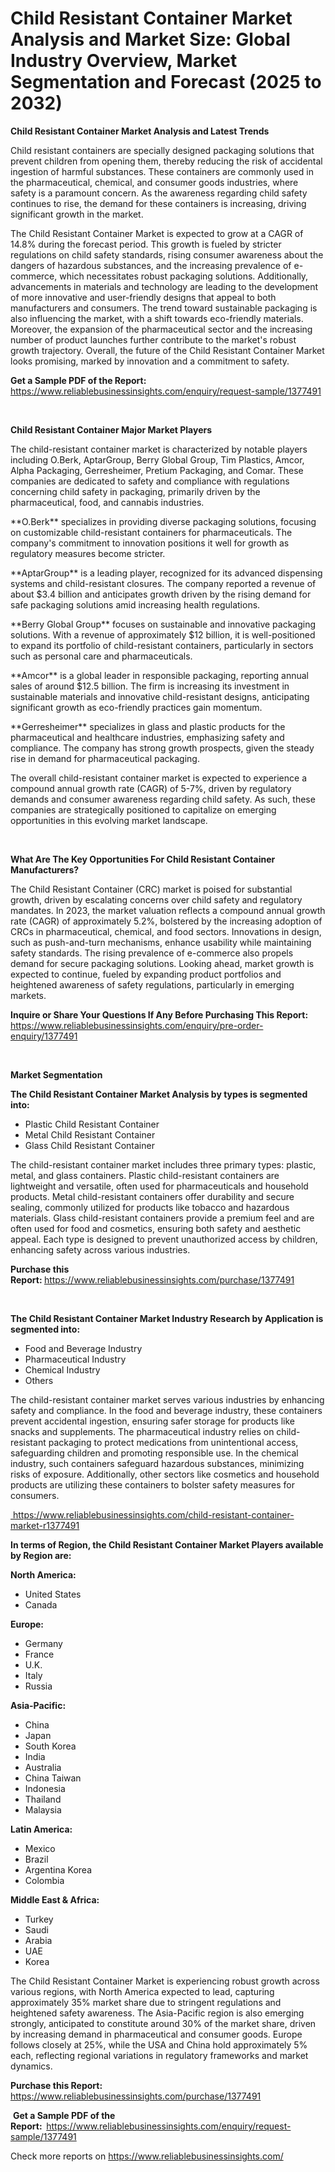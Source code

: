 <p><h1>Child Resistant Container Market Analysis and Market Size: Global Industry Overview, Market Segmentation and Forecast (2025 to 2032)</h1></p><p><strong>Child Resistant Container Market Analysis and Latest Trends</strong></p>
<p><p>Child resistant containers are specially designed packaging solutions that prevent children from opening them, thereby reducing the risk of accidental ingestion of harmful substances. These containers are commonly used in the pharmaceutical, chemical, and consumer goods industries, where safety is a paramount concern. As the awareness regarding child safety continues to rise, the demand for these containers is increasing, driving significant growth in the market.</p><p>The Child Resistant Container Market is expected to grow at a CAGR of 14.8% during the forecast period. This growth is fueled by stricter regulations on child safety standards, rising consumer awareness about the dangers of hazardous substances, and the increasing prevalence of e-commerce, which necessitates robust packaging solutions. Additionally, advancements in materials and technology are leading to the development of more innovative and user-friendly designs that appeal to both manufacturers and consumers. The trend toward sustainable packaging is also influencing the market, with a shift towards eco-friendly materials. Moreover, the expansion of the pharmaceutical sector and the increasing number of product launches further contribute to the market's robust growth trajectory. Overall, the future of the Child Resistant Container Market looks promising, marked by innovation and a commitment to safety.</p></p>
<p><strong>Get a Sample PDF of the Report:&nbsp;</strong> <a href="https://www.reliablebusinessinsights.com/enquiry/request-sample/1377491?utm_campaign=3547&utm_medium=2&utm_source=Github&utm_content=ia&utm_term=28032025&utm_id=child-resistant-container">https://www.reliablebusinessinsights.com/enquiry/request-sample/1377491</a></p>
<p>&nbsp;</p>
<p><strong>Child Resistant Container Major Market Players</strong></p>
<p><p>The child-resistant container market is characterized by notable players including O.Berk, AptarGroup, Berry Global Group, Tim Plastics, Amcor, Alpha Packaging, Gerresheimer, Pretium Packaging, and Comar. These companies are dedicated to safety and compliance with regulations concerning child safety in packaging, primarily driven by the pharmaceutical, food, and cannabis industries.</p><p>**O.Berk** specializes in providing diverse packaging solutions, focusing on customizable child-resistant containers for pharmaceuticals. The company's commitment to innovation positions it well for growth as regulatory measures become stricter.</p><p>**AptarGroup** is a leading player, recognized for its advanced dispensing systems and child-resistant closures. The company reported a revenue of about $3.4 billion and anticipates growth driven by the rising demand for safe packaging solutions amid increasing health regulations.</p><p>**Berry Global Group** focuses on sustainable and innovative packaging solutions. With a revenue of approximately $12 billion, it is well-positioned to expand its portfolio of child-resistant containers, particularly in sectors such as personal care and pharmaceuticals.</p><p>**Amcor** is a global leader in responsible packaging, reporting annual sales of around $12.5 billion. The firm is increasing its investment in sustainable materials and innovative child-resistant designs, anticipating significant growth as eco-friendly practices gain momentum.</p><p>**Gerresheimer** specializes in glass and plastic products for the pharmaceutical and healthcare industries, emphasizing safety and compliance. The company has strong growth prospects, given the steady rise in demand for pharmaceutical packaging.</p><p>The overall child-resistant container market is expected to experience a compound annual growth rate (CAGR) of 5-7%, driven by regulatory demands and consumer awareness regarding child safety. As such, these companies are strategically positioned to capitalize on emerging opportunities in this evolving market landscape.</p></p>
<p>&nbsp;</p>
<p><strong>What Are The Key Opportunities For Child Resistant Container Manufacturers?</strong></p>
<p><p>The Child Resistant Container (CRC) market is poised for substantial growth, driven by escalating concerns over child safety and regulatory mandates. In 2023, the market valuation reflects a compound annual growth rate (CAGR) of approximately 5.2%, bolstered by the increasing adoption of CRCs in pharmaceutical, chemical, and food sectors. Innovations in design, such as push-and-turn mechanisms, enhance usability while maintaining safety standards. The rising prevalence of e-commerce also propels demand for secure packaging solutions. Looking ahead, market growth is expected to continue, fueled by expanding product portfolios and heightened awareness of safety regulations, particularly in emerging markets.</p></p>
<p><strong>Inquire or Share Your Questions If Any Before Purchasing This Report:</strong> <a href="https://www.reliablebusinessinsights.com/enquiry/pre-order-enquiry/1377491?utm_campaign=3547&utm_medium=2&utm_source=Github&utm_content=ia&utm_term=28032025&utm_id=child-resistant-container">https://www.reliablebusinessinsights.com/enquiry/pre-order-enquiry/1377491</a></p>
<p>&nbsp;</p>
<p><strong>Market Segmentation</strong></p>
<p><strong>The Child Resistant Container Market Analysis by types is segmented into:</strong></p>
<p><ul><li>Plastic Child Resistant Container</li><li>Metal Child Resistant Container</li><li>Glass Child Resistant Container</li></ul></p>
<p><p>The child-resistant container market includes three primary types: plastic, metal, and glass containers. Plastic child-resistant containers are lightweight and versatile, often used for pharmaceuticals and household products. Metal child-resistant containers offer durability and secure sealing, commonly utilized for products like tobacco and hazardous materials. Glass child-resistant containers provide a premium feel and are often used for food and cosmetics, ensuring both safety and aesthetic appeal. Each type is designed to prevent unauthorized access by children, enhancing safety across various industries.</p></p>
<p><strong>Purchase this Report:&nbsp;</strong><a href="https://www.reliablebusinessinsights.com/purchase/1377491?utm_campaign=3547&utm_medium=2&utm_source=Github&utm_content=ia&utm_term=28032025&utm_id=child-resistant-container">https://www.reliablebusinessinsights.com/purchase/1377491</a></p>
<p>&nbsp;</p>
<p><strong>The Child Resistant Container Market Industry Research by Application is segmented into:</strong></p>
<p><ul><li>Food and Beverage Industry</li><li>Pharmaceutical Industry</li><li>Chemical Industry</li><li>Others</li></ul></p>
<p><p>The child-resistant container market serves various industries by enhancing safety and compliance. In the food and beverage industry, these containers prevent accidental ingestion, ensuring safer storage for products like snacks and supplements. The pharmaceutical industry relies on child-resistant packaging to protect medications from unintentional access, safeguarding children and promoting responsible use. In the chemical industry, such containers safeguard hazardous substances, minimizing risks of exposure. Additionally, other sectors like cosmetics and household products are utilizing these containers to bolster safety measures for consumers.</p></p>
<p><a href="https://www.reliablebusinessinsights.com/child-resistant-container-market-r1377491?utm_campaign=3547&utm_medium=2&utm_source=Github&utm_content=ia&utm_term=28032025&utm_id=child-resistant-container">&nbsp;https://www.reliablebusinessinsights.com/child-resistant-container-market-r1377491</a></p>
<p><strong>In terms of Region, the Child Resistant Container Market Players available by Region are:</strong></p>
<p>
    <p> <strong> North America: </strong>
        <ul>
            <li>United States</li>
            <li>Canada</li>
        </ul>
        </p> 
    <p> <strong> Europe: </strong>
        <ul>
            <li>Germany</li>
            <li>France</li>
            <li>U.K.</li>
            <li>Italy</li>
            <li>Russia</li>
        </ul>
        </p> 
    <p> <strong> Asia-Pacific: </strong>
        <ul>
            <li>China</li>
            <li>Japan</li>
            <li>South Korea</li>
            <li>India</li>
            <li>Australia</li>
            <li>China Taiwan</li>
            <li>Indonesia</li>
            <li>Thailand</li>
            <li>Malaysia</li>
        </ul>
        </p> 
    <p> <strong> Latin America: </strong>
        <ul>
            <li>Mexico</li>
            <li>Brazil</li>
            <li>Argentina Korea</li>
            <li>Colombia</li>
        </ul>
        </p> 
    <p> <strong> Middle East & Africa: </strong>
        <ul>
            <li>Turkey</li>
            <li>Saudi</li>
            <li>Arabia</li>
            <li>UAE</li>
            <li>Korea</li>
        </ul>
    </p>
    </p>
<p><p>The Child Resistant Container Market is experiencing robust growth across various regions, with North America expected to lead, capturing approximately 35% market share due to stringent regulations and heightened safety awareness. The Asia-Pacific region is also emerging strongly, anticipated to constitute around 30% of the market share, driven by increasing demand in pharmaceutical and consumer goods. Europe follows closely at 25%, while the USA and China hold approximately 5% each, reflecting regional variations in regulatory frameworks and market dynamics.</p></p>
<p><strong>Purchase this Report: </strong><a href="https://www.reliablebusinessinsights.com/purchase/1377491?utm_campaign=3547&utm_medium=2&utm_source=Github&utm_content=ia&utm_term=28032025&utm_id=child-resistant-container">https://www.reliablebusinessinsights.com/purchase/1377491</a></p>
<p>&nbsp;<strong>Get a Sample PDF of the Report:&nbsp;&nbsp;</strong><a href="https://www.reliablebusinessinsights.com/enquiry/request-sample/1377491?utm_campaign=3547&utm_medium=2&utm_source=Github&utm_content=ia&utm_term=28032025&utm_id=child-resistant-container">https://www.reliablebusinessinsights.com/enquiry/request-sample/1377491</a></p>
<p><strong></strong></p>
<p>Check more reports on <a href="https://www.reliablebusinessinsights.com/?utm_campaign=3547&utm_medium=2&utm_source=Github&utm_content=ia&utm_term=28032025&utm_id=child-resistant-container">https://www.reliablebusinessinsights.com/</a></p>